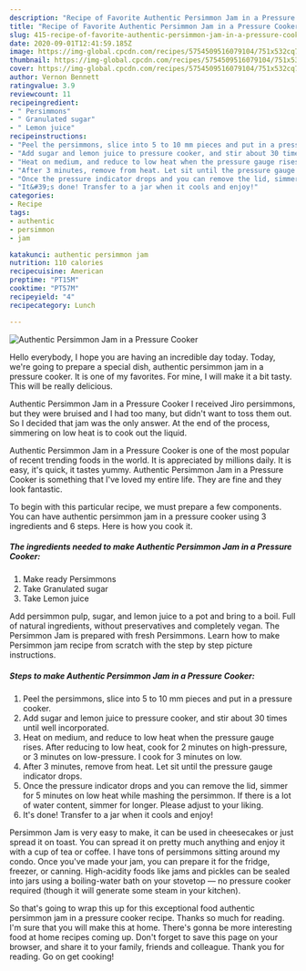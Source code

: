 ```yaml
---
description: "Recipe of Favorite Authentic Persimmon Jam in a Pressure Cooker"
title: "Recipe of Favorite Authentic Persimmon Jam in a Pressure Cooker"
slug: 415-recipe-of-favorite-authentic-persimmon-jam-in-a-pressure-cooker
date: 2020-09-01T12:41:59.185Z
image: https://img-global.cpcdn.com/recipes/5754509516079104/751x532cq70/authentic-persimmon-jam-in-a-pressure-cooker-recipe-main-photo.jpg
thumbnail: https://img-global.cpcdn.com/recipes/5754509516079104/751x532cq70/authentic-persimmon-jam-in-a-pressure-cooker-recipe-main-photo.jpg
cover: https://img-global.cpcdn.com/recipes/5754509516079104/751x532cq70/authentic-persimmon-jam-in-a-pressure-cooker-recipe-main-photo.jpg
author: Vernon Bennett
ratingvalue: 3.9
reviewcount: 11
recipeingredient:
- " Persimmons"
- " Granulated sugar"
- " Lemon juice"
recipeinstructions:
- "Peel the persimmons, slice into 5 to 10 mm pieces and put in a pressure cooker."
- "Add sugar and lemon juice to pressure cooker, and stir about 30 times until well incorporated."
- "Heat on medium, and reduce to low heat when the pressure gauge rises. After reducing to low heat, cook for 2 minutes on high-pressure, or 3 minutes on low-pressure. I cook for 3 minutes on low."
- "After 3 minutes, remove from heat. Let sit until the pressure gauge indicator drops."
- "Once the pressure indicator drops and you can remove the lid, simmer for 5 minutes on low heat while mashing the persimmon. If there is a lot of water content, simmer for longer. Please adjust to your liking."
- "It&#39;s done! Transfer to a jar when it cools and enjoy!"
categories:
- Recipe
tags:
- authentic
- persimmon
- jam

katakunci: authentic persimmon jam 
nutrition: 110 calories
recipecuisine: American
preptime: "PT15M"
cooktime: "PT57M"
recipeyield: "4"
recipecategory: Lunch

---
```



![Authentic Persimmon Jam in a Pressure Cooker](https://img-global.cpcdn.com/recipes/5754509516079104/751x532cq70/authentic-persimmon-jam-in-a-pressure-cooker-recipe-main-photo.jpg)

Hello everybody, I hope you are having an incredible day today. Today, we're going to prepare a special dish, authentic persimmon jam in a pressure cooker. It is one of my favorites. For mine, I will make it a bit tasty. This will be really delicious.

Authentic Persimmon Jam in a Pressure Cooker I received Jiro persimmons, but they were bruised and I had too many, but didn&#39;t want to toss them out. So I decided that jam was the only answer. At the end of the process, simmering on low heat is to cook out the liquid.

Authentic Persimmon Jam in a Pressure Cooker is one of the most popular of recent trending foods in the world. It is appreciated by millions daily. It is easy, it's quick, it tastes yummy. Authentic Persimmon Jam in a Pressure Cooker is something that I've loved my entire life. They are fine and they look fantastic.


To begin with this particular recipe, we must prepare a few components. You can have authentic persimmon jam in a pressure cooker using 3 ingredients and 6 steps. Here is how you cook it.

<!--inarticleads1-->

##### The ingredients needed to make Authentic Persimmon Jam in a Pressure Cooker:

1. Make ready  Persimmons
1. Take  Granulated sugar
1. Take  Lemon juice


Add persimmon pulp, sugar, and lemon juice to a pot and bring to a boil. Full of natural ingredients, without preservatives and completely vegan. The Persimmon Jam is prepared with fresh Persimmons. Learn how to make Persimmon jam recipe from scratch with the step by step picture instructions. 

<!--inarticleads2-->

##### Steps to make Authentic Persimmon Jam in a Pressure Cooker:

1. Peel the persimmons, slice into 5 to 10 mm pieces and put in a pressure cooker.
1. Add sugar and lemon juice to pressure cooker, and stir about 30 times until well incorporated.
1. Heat on medium, and reduce to low heat when the pressure gauge rises. After reducing to low heat, cook for 2 minutes on high-pressure, or 3 minutes on low-pressure. I cook for 3 minutes on low.
1. After 3 minutes, remove from heat. Let sit until the pressure gauge indicator drops.
1. Once the pressure indicator drops and you can remove the lid, simmer for 5 minutes on low heat while mashing the persimmon. If there is a lot of water content, simmer for longer. Please adjust to your liking.
1. It&#39;s done! Transfer to a jar when it cools and enjoy!


Persimmon Jam is very easy to make, it can be used in cheesecakes or just spread it on toast. You can spread it on pretty much anything and enjoy it with a cup of tea or coffee. I have tons of persimmons sitting around my condo. Once you&#39;ve made your jam, you can prepare it for the fridge, freezer, or canning. High-acidity foods like jams and pickles can be sealed into jars using a boiling-water bath on your stovetop — no pressure cooker required (though it will generate some steam in your kitchen). 

So that's going to wrap this up for this exceptional food authentic persimmon jam in a pressure cooker recipe. Thanks so much for reading. I'm sure that you will make this at home. There's gonna be more interesting food at home recipes coming up. Don't forget to save this page on your browser, and share it to your family, friends and colleague. Thank you for reading. Go on get cooking!
